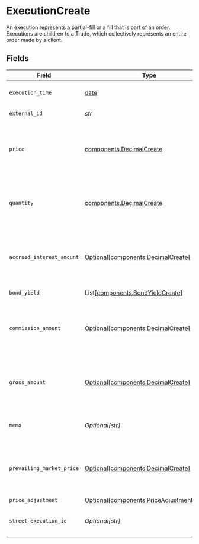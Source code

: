 # ExecutionCreate

An execution represents a partial-fill or a fill that is part of an order. Executions are children to a Trade, which collectively represents an entire order made by a client.


## Fields

| Field                                                                                                                                                                                                                                                                                                                                                        | Type                                                                                                                                                                                                                                                                                                                                                         | Required                                                                                                                                                                                                                                                                                                                                                     | Description                                                                                                                                                                                                                                                                                                                                                  | Example                                                                                                                                                                                                                                                                                                                                                      |
| ------------------------------------------------------------------------------------------------------------------------------------------------------------------------------------------------------------------------------------------------------------------------------------------------------------------------------------------------------------ | ------------------------------------------------------------------------------------------------------------------------------------------------------------------------------------------------------------------------------------------------------------------------------------------------------------------------------------------------------------ | ------------------------------------------------------------------------------------------------------------------------------------------------------------------------------------------------------------------------------------------------------------------------------------------------------------------------------------------------------------ | ------------------------------------------------------------------------------------------------------------------------------------------------------------------------------------------------------------------------------------------------------------------------------------------------------------------------------------------------------------ | ------------------------------------------------------------------------------------------------------------------------------------------------------------------------------------------------------------------------------------------------------------------------------------------------------------------------------------------------------------ |
| `execution_time`                                                                                                                                                                                                                                                                                                                                             | [date](https://docs.python.org/3/library/datetime.html#date-objects)                                                                                                                                                                                                                                                                                         | :heavy_check_mark:                                                                                                                                                                                                                                                                                                                                           | Timestamp of when the execution took place. If settlement_date is not provided, this field will be converted into Eastern Time and used to calculate settlement_date.                                                                                                                                                                                        | 2024-07-17 12:00:00 +0000 UTC                                                                                                                                                                                                                                                                                                                                |
| `external_id`                                                                                                                                                                                                                                                                                                                                                | *str*                                                                                                                                                                                                                                                                                                                                                        | :heavy_check_mark:                                                                                                                                                                                                                                                                                                                                           | Used to generate execution_id, should be unique on the day for each source_application caller.                                                                                                                                                                                                                                                               | 0H06HAP3A3Y                                                                                                                                                                                                                                                                                                                                                  |
| `price`                                                                                                                                                                                                                                                                                                                                                      | [components.DecimalCreate](../../models/components/decimalcreate.md)                                                                                                                                                                                                                                                                                         | :heavy_check_mark:                                                                                                                                                                                                                                                                                                                                           | A representation of a decimal value, such as 2.5. Clients may convert values into language-native decimal formats, such as Java's [BigDecimal][] or Python's [decimal.Decimal][].<br/><br/> [BigDecimal]:<br/> https://docs.oracle.com/en/java/javase/11/docs/api/java.base/java/math/BigDecimal.html<br/> [decimal.Decimal]: https://docs.python.org/3/library/decimal.html |                                                                                                                                                                                                                                                                                                                                                              |
| `quantity`                                                                                                                                                                                                                                                                                                                                                   | [components.DecimalCreate](../../models/components/decimalcreate.md)                                                                                                                                                                                                                                                                                         | :heavy_check_mark:                                                                                                                                                                                                                                                                                                                                           | A representation of a decimal value, such as 2.5. Clients may convert values into language-native decimal formats, such as Java's [BigDecimal][] or Python's [decimal.Decimal][].<br/><br/> [BigDecimal]:<br/> https://docs.oracle.com/en/java/javase/11/docs/api/java.base/java/math/BigDecimal.html<br/> [decimal.Decimal]: https://docs.python.org/3/library/decimal.html |                                                                                                                                                                                                                                                                                                                                                              |
| `accrued_interest_amount`                                                                                                                                                                                                                                                                                                                                    | [Optional[components.DecimalCreate]](../../models/components/decimalcreate.md)                                                                                                                                                                                                                                                                               | :heavy_minus_sign:                                                                                                                                                                                                                                                                                                                                           | A representation of a decimal value, such as 2.5. Clients may convert values into language-native decimal formats, such as Java's [BigDecimal][] or Python's [decimal.Decimal][].<br/><br/> [BigDecimal]:<br/> https://docs.oracle.com/en/java/javase/11/docs/api/java.base/java/math/BigDecimal.html<br/> [decimal.Decimal]: https://docs.python.org/3/library/decimal.html |                                                                                                                                                                                                                                                                                                                                                              |
| `bond_yield`                                                                                                                                                                                                                                                                                                                                                 | List[[components.BondYieldCreate](../../models/components/bondyieldcreate.md)]                                                                                                                                                                                                                                                                               | :heavy_minus_sign:                                                                                                                                                                                                                                                                                                                                           | The yield associated with an individual fill of a fixed income trade. Required for FIXED_INCOME trades. Not allowed for trades of other instrument types.                                                                                                                                                                                                    |                                                                                                                                                                                                                                                                                                                                                              |
| `commission_amount`                                                                                                                                                                                                                                                                                                                                          | [Optional[components.DecimalCreate]](../../models/components/decimalcreate.md)                                                                                                                                                                                                                                                                               | :heavy_minus_sign:                                                                                                                                                                                                                                                                                                                                           | A representation of a decimal value, such as 2.5. Clients may convert values into language-native decimal formats, such as Java's [BigDecimal][] or Python's [decimal.Decimal][].<br/><br/> [BigDecimal]:<br/> https://docs.oracle.com/en/java/javase/11/docs/api/java.base/java/math/BigDecimal.html<br/> [decimal.Decimal]: https://docs.python.org/3/library/decimal.html |                                                                                                                                                                                                                                                                                                                                                              |
| `gross_amount`                                                                                                                                                                                                                                                                                                                                               | [Optional[components.DecimalCreate]](../../models/components/decimalcreate.md)                                                                                                                                                                                                                                                                               | :heavy_minus_sign:                                                                                                                                                                                                                                                                                                                                           | A representation of a decimal value, such as 2.5. Clients may convert values into language-native decimal formats, such as Java's [BigDecimal][] or Python's [decimal.Decimal][].<br/><br/> [BigDecimal]:<br/> https://docs.oracle.com/en/java/javase/11/docs/api/java.base/java/math/BigDecimal.html<br/> [decimal.Decimal]: https://docs.python.org/3/library/decimal.html |                                                                                                                                                                                                                                                                                                                                                              |
| `memo`                                                                                                                                                                                                                                                                                                                                                       | *Optional[str]*                                                                                                                                                                                                                                                                                                                                              | :heavy_minus_sign:                                                                                                                                                                                                                                                                                                                                           | Caller provided but can be used for booking-service to note original trade details when booking into the error account or using the error asset.                                                                                                                                                                                                             | Trade failed due to insufficient funds                                                                                                                                                                                                                                                                                                                       |
| `prevailing_market_price`                                                                                                                                                                                                                                                                                                                                    | [Optional[components.DecimalCreate]](../../models/components/decimalcreate.md)                                                                                                                                                                                                                                                                               | :heavy_minus_sign:                                                                                                                                                                                                                                                                                                                                           | A representation of a decimal value, such as 2.5. Clients may convert values into language-native decimal formats, such as Java's [BigDecimal][] or Python's [decimal.Decimal][].<br/><br/> [BigDecimal]:<br/> https://docs.oracle.com/en/java/javase/11/docs/api/java.base/java/math/BigDecimal.html<br/> [decimal.Decimal]: https://docs.python.org/3/library/decimal.html |                                                                                                                                                                                                                                                                                                                                                              |
| `price_adjustment`                                                                                                                                                                                                                                                                                                                                           | [Optional[components.PriceAdjustmentCreate]](../../models/components/priceadjustmentcreate.md)                                                                                                                                                                                                                                                               | :heavy_minus_sign:                                                                                                                                                                                                                                                                                                                                           | Price adjustment that will be applied to the net price of the security.                                                                                                                                                                                                                                                                                      |                                                                                                                                                                                                                                                                                                                                                              |
| `street_execution_id`                                                                                                                                                                                                                                                                                                                                        | *Optional[str]*                                                                                                                                                                                                                                                                                                                                              | :heavy_minus_sign:                                                                                                                                                                                                                                                                                                                                           | Street-level execution id, unique by day per execution venue.                                                                                                                                                                                                                                                                                                | 00be6285-0623-4260-8c58-g05af2c56ba2                                                                                                                                                                                                                                                                                                                         |
